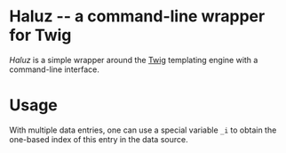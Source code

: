 Haluz -- a command-line wrapper for Twig
======================================
_Haluz_ is a simple wrapper around the [Twig](https://twig.symfony.com/)
templating engine with a command-line interface.

Usage
=====
With multiple data entries, one can use a special variable `_i` to obtain the
one-based index of this entry in the data source.
